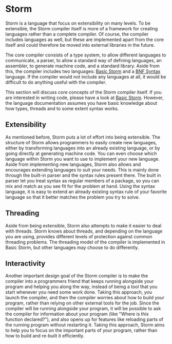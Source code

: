 Storm
=======

Storm is a language that focus on extensibility on many levels. To be extensible, the Storm compiler
itself is more of a framework for creating languages rather than a complete compiler. Of course, the
compiler includes languages as well, but these are implemented apart from the core itself and could
therefore be moved into external libraries in the future.

The core compiler consists of a type system, to allow different languages to communicate, a parser,
to allow a standard way of defining languages, an assembler, to generate machine code, and a
standard library. Aside from this, the compiler includes two languages: [Basic Storm][1] and a [BNF
Syntax][2] language. If the compiler would not include any languages at all, it would be difficult
to do anything useful with the compiler.

This section will discuss core concepts of the Storm compiler itself. If you are interested in
writing code, please have a look at [Basic Storm][1]. However, the language documentation assumes
you have basic knowledge about how types, threads and to some extent syntax works.

Extensibility
-------------

As mentioned before, Storm puts a lot of effort into being extensible. The structure of Storm allows
programmers to easily create new languages, either by transforming languages into an already
existing language, or by going directly at generating machine code. You can even choose which
language within Storm you want to use to implement your new language. Aside from implementing new
languages, Storm also allows and encourages extending languages to suit your needs. This is mainly
done through the built-in parser and the syntax rules present there. The built in parser let you
treat syntax as regular members of a package, so you can mix and match as you see fit for the
problem at hand. Using the syntax language, it is easy to extend an already existing syntax rule of
your favorite language so that it better matches the problem you try to solve.

Threading
----------

Aside from being extensible, Storm also attempts to make it easier to deal with threads. Storm knows
about threads, and depending on the language you are using, provides different levels of protection
against common threading problems. The threading model of the compiler is implemented in Basic
Storm, but other languages may choose to do differently.

Interactivity
--------------

Another important design goal of the Storm compiler is to make the compiler into a programmers
friend that keeps running alongside your program and helping you along the way, instead of being a
tool that you start whenever you need some work done. Taking this approach, you launch the compiler,
and then the compiler worries about how to build your program, rather than relying on other external
tools for the job. Since the compiler will be running alongside your program, it will be possible to
ask the compiler for information about your program (like "Where is this function declared?"), and
also opens up for features like reloading parts of the running program without restarting it. Taking
this approach, Storm aims to help you to focus on the important parts of your program, rather than
how to build and re-built it efficiently.


[1]: md://02-Basic_Storm
[2]: md://03-BNF_Syntax
